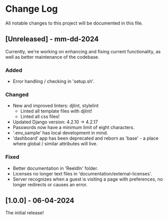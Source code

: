 # Change Log

All notable changes to this project will be documented in this file.

## [Unreleased] - mm-dd-2024

Currently, we're working on enhancing and fixing current functionality, as well as better maintenance of the codebase.

### Added

- Error handling / checking in 'setup.sh'.

### Changed

- New and improved linters: djlint, stylelint
  - Linted all template files with djlint!
  - Linted all css files!
- Updated Django version: 4.2.10 -> 4.2.17
- Passwords now have a minimum limit of eight characters.
- '.env_sample' has local development in mind.
- 'dashboard' app has been deprecated and reborn as 'base' - a place where global / similar attributes will live.

### Fixed

- Better documentation in 'ReeldIn' folder.
- Licenses no longer text files in 'documentation/external-licenses'.
- Server recognizes when a guest is visiting a page with preferences, no longer redirects or causes an error.

## [1.0.0] - 06-04-2024

The initial release!
